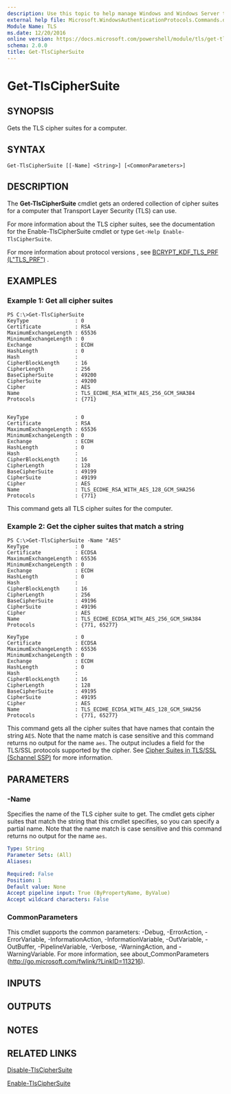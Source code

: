 ```yaml
---
description: Use this topic to help manage Windows and Windows Server technologies with Windows PowerShell.
external help file: Microsoft.WindowsAuthenticationProtocols.Commands.dll-Help.xml
Module Name: TLS
ms.date: 12/20/2016
online version: https://docs.microsoft.com/powershell/module/tls/get-tlsciphersuite?view=windowsserver2016-ps&wt.mc_id=ps-gethelp
schema: 2.0.0
title: Get-TlsCipherSuite
---
```


# Get-TlsCipherSuite

## SYNOPSIS
Gets the TLS cipher suites for a computer.

## SYNTAX

```
Get-TlsCipherSuite [[-Name] <String>] [<CommonParameters>]
```

## DESCRIPTION
The **Get-TlsCipherSuite** cmdlet gets an ordered collection of cipher suites for a computer that Transport Layer Security (TLS) can use.

For more information about the TLS cipher suites, see the documentation for the Enable-TlsCipherSuite cmdlet or type `Get-Help Enable-TlsCipherSuite`.

For more information about protocol versions , see [BCRYPT_KDF_TLS_PRF (L"TLS_PRF")](https://docs.microsoft.com/windows/desktop/api/bcrypt/nf-bcrypt-bcryptderivekey#bcrypt_kdf_tls_prf-ltls_prf) .

## EXAMPLES

### Example 1: Get all cipher suites
```
PS C:\>Get-TlsCipherSuite
KeyType               : 0
Certificate           : RSA
MaximumExchangeLength : 65536
MinimumExchangeLength : 0
Exchange              : ECDH
HashLength            : 0
Hash                  : 
CipherBlockLength     : 16
CipherLength          : 256
BaseCipherSuite       : 49200
CipherSuite           : 49200
Cipher                : AES
Name                  : TLS_ECDHE_RSA_WITH_AES_256_GCM_SHA384
Protocols             : {771}


KeyType               : 0
Certificate           : RSA
MaximumExchangeLength : 65536
MinimumExchangeLength : 0
Exchange              : ECDH
HashLength            : 0
Hash                  : 
CipherBlockLength     : 16
CipherLength          : 128
BaseCipherSuite       : 49199
CipherSuite           : 49199
Cipher                : AES
Name                  : TLS_ECDHE_RSA_WITH_AES_128_GCM_SHA256
Protocols             : {771}
```

This command gets all TLS cipher suites for the computer.

### Example 2: Get the cipher suites that match a string
```
PS C:\>Get-TlsCipherSuite -Name "AES"
KeyType               : 0
Certificate           : ECDSA
MaximumExchangeLength : 65536
MinimumExchangeLength : 0
Exchange              : ECDH
HashLength            : 0
Hash                  :
CipherBlockLength     : 16
CipherLength          : 256
BaseCipherSuite       : 49196
CipherSuite           : 49196
Cipher                : AES
Name                  : TLS_ECDHE_ECDSA_WITH_AES_256_GCM_SHA384
Protocols             : {771, 65277}

KeyType               : 0
Certificate           : ECDSA
MaximumExchangeLength : 65536
MinimumExchangeLength : 0
Exchange              : ECDH
HashLength            : 0
Hash                  :
CipherBlockLength     : 16
CipherLength          : 128
BaseCipherSuite       : 49195
CipherSuite           : 49195
Cipher                : AES
Name                  : TLS_ECDHE_ECDSA_WITH_AES_128_GCM_SHA256
Protocols             : {771, 65277}
```

This command gets all the cipher suites that have names that contain the string `AES`.
Note that the name match is case sensitive and this command returns no output for the name `aes`.
The output includes a field for the TLS/SSL protocols supported by the cipher. 
See [Cipher Suites in TLS/SSL (Schannel SSP)](/windows/desktop/secauthn/cipher-suites-in-schannel) for more information.


## PARAMETERS

### -Name
Specifies the name of the TLS cipher suite to get.
The cmdlet gets cipher suites that match the string that this cmdlet specifies, so you can specify a partial name.
Note that the name match is case sensitive and this command returns no output for the name `aes`.

```yaml
Type: String
Parameter Sets: (All)
Aliases: 

Required: False
Position: 1
Default value: None
Accept pipeline input: True (ByPropertyName, ByValue)
Accept wildcard characters: False
```

### CommonParameters
This cmdlet supports the common parameters: -Debug, -ErrorAction, -ErrorVariable, -InformationAction, -InformationVariable, -OutVariable, -OutBuffer, -PipelineVariable, -Verbose, -WarningAction, and -WarningVariable. For more information, see about_CommonParameters (http://go.microsoft.com/fwlink/?LinkID=113216).

## INPUTS

## OUTPUTS

## NOTES

## RELATED LINKS

[Disable-TlsCipherSuite](./Disable-TlsCipherSuite.md)

[Enable-TlsCipherSuite](./Enable-TlsCipherSuite.md)

